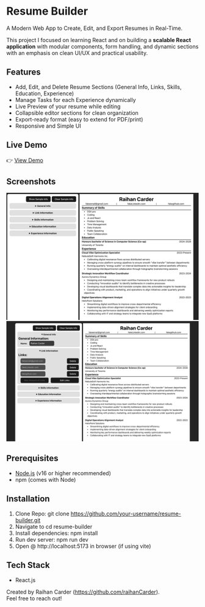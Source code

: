 # Resume Builder

A Modern Web App to Create, Edit, and Export Resumes in Real-Time.

This project I focused on learning React and on building a **scalable React application** with modular components, form handling, and dynamic sections with an emphasis on clean UI/UX and practical usability.

## Features

- Add, Edit, and Delete Resume Sections (General Info, Links, Skills, Education, Experience)
- Manage Tasks for each Experience dynamically
- Live Preview of your resume while editing
- Collapsible editor sections for clean organization
- Export-ready format (easy to extend for PDF/print)
- Responsive and Simple UI

## Live Demo

👉 [View Demo](https://resumebuilder-sepia-pi.vercel.app/)

## Screenshots

![Initialized Screen](./public/screenshot1.png)
![Some Dropdowns Open](./public/screenshot2.png)

## Prerequisites

- [Node.js](https://nodejs.org/) (v16 or higher recommended)
- npm (comes with Node)

## Installation

1. Clone Repo: git clone https://github.com/your-username/resume-builder.git
2. Navigate to cd resume-builder
3. Install dependencies: npm install
4. Run dev server: npm run dev
5. Open @ http://localhost:5173 in browser (if using vite)

## Tech Stack

- React.js

Created by Raihan Carder (https://github.com/raihanCarder).  
Feel free to reach out!
